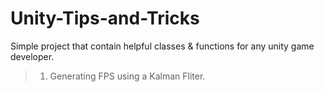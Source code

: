 # Unity-Tips-and-Tricks
Simple project that contain helpful classes &amp; functions for any unity game developer. 
> 1. Generating FPS using a Kalman Fliter.
